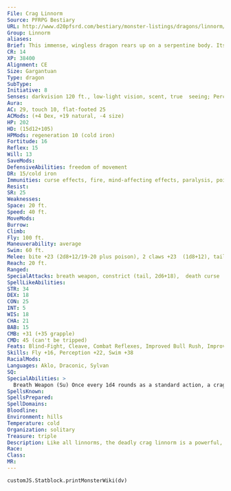 ```yaml
---
File: Crag Linnorm
Source: PFRPG Bestiary
URL: http://www.d20pfsrd.com/bestiary/monster-listings/dragons/linnorm/crag
Group: Linnorm
aliases: 
Brief: This immense, wingless dragon rears up on a serpentine body. Its triple tail and powerful talons swipe at the air.
CR: 14
XP: 38400
Alignment: CE
Size: Gargantuan
Type: dragon
SubType: 
Initiative: 8
Senses: darkvision 120 ft., low-light vision, scent, true  seeing; Perception +22
Aura: 
AC: 29, touch 10, flat-footed 25
ACMods: (+4 Dex, +19 natural, -4 size)
HP: 202
HD: (15d12+105)
HPMods: regeneration 10 (cold iron)
Fortitude: 16
Reflex: 15
Will: 13
SaveMods: 
DefensiveAbilities: freedom of movement
DR: 15/cold iron
Immunities: curse effects, fire, mind-affecting effects, paralysis, poison, sleep
Resist: 
SR: 25
Weaknesses: 
Space: 20 ft.
Speed: 40 ft.
MoveMods: 
Burrow: 
Climb: 
Fly: 100 ft.
Maneuverability: average
Swim: 60 ft.
Melee: bite +23 (2d8+12/19-20 plus poison), 2 claws +23  (1d8+12), tail +18 (2d6+6 plus grab)
Reach: 20 ft.
Ranged: 
SpecialAttacks: breath weapon, constrict (tail, 2d6+18),  death curse
SpellLikeAbilities: 
STR: 34
DEX: 18
CON: 25
INT: 5
WIS: 18
CHA: 21
BAB: 15
CMB: +31 (+35 grapple)
CMD: 45 (can't be tripped)
Feats: Blind-Fight, Cleave, Combat Reflexes, Improved Bull Rush, Improved Critical (bite), Improved Initiative, Lightning Reflexes, Power Attack
Skills: Fly +16, Perception +22, Swim +38
RacialMods: 
Languages: Aklo, Draconic, Sylvan
SQ: 
SpecialAbilities: >
  Breath Weapon (Su) Once every 1d4 rounds as a standard action, a crag linnorm can expel a 120-foot line of magma, dealing 15d8 points of fire damage to all creatures struck (Reflex DC 24 halves). This line of magma remains red-hot for 1 round after the linnorm creates it. Creatures that took damage on the first round take 6d6 fire damage the second round (Reflex DC 24 negates), as does any creature that walks across the line of magma. If the magma was expelled while the linnorm was airborne, it instead rains downward during the second round as a sheet of fire no more than 60 feet high that does 6d6 damage (Reflex DC 24 negates) to any creature that passes through it. On the third round, the line of magma cools to a thin layer of brittle stone that quickly degrades to powder and sand over the course of several hours; magma that's turned to a sheet of fire is consumed entirely during the second round, leaving behind only a stain of smoke in the air that swiftly disperses. The save DC is Constitution-based.  Death Curse (Su) When a creature slays a crag linnorm, the slayer is affected by the curse of fire.  Curse of Fire: save Will DC 22; effect creature gains vulnerability to fire. The save DC is Charisma-based.  Freedom of Movement (Ex) A crag linnorm is under the constant effect of freedom of movement, as per the spell of the same name. This effect cannot be dispelled.  Poison (Su) Bite-injury; save Fort DC 24; frequency 1/round for 10 rounds; effect 2d6 fire damage and 1d4 Con drain; cure 2 consecutive saves. The save DC is Constitution-based.  True Seeing (Ex) A crag linnorm has constant true seeing, as per the spell of the same name.
SpellsKnown: 
SpellsPrepared: 
SpellDomains: 
Bloodline: 
Environment: hills
Temperature: cold
Organization: solitary
Treasure: triple
Description: Like all linnorms, the deadly crag linnorm is a powerful, primeval dragon, a denizen of the wild regions far north of where most civilizations dare to tread. The crag linnorm is among the weakest of its kind, yet still a devastating predator in its own right. Favored, if not by the gods, then by some primal intelligence of the mysterious world of the fey, the linnorm bestows a powerful curse on any who manage to slay it. A crag linnorm is 60 feet long and weighs 12,000 pounds.
Race: 
Class: 
MR: 
---
```

```dataviewjs
customJS.Statblock.printMonsterWiki(dv)
```
